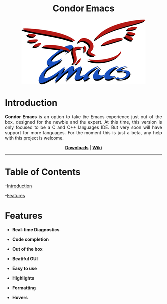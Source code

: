 <h1 align="center">Condor Emacs</h1>
<p align="center">
  <img src="https://github.com/apemangr/Condor-Emacs/blob/master/CondorEmacs.png" alt="Condor Emacs" title="" />
</p>

# Introduction

<p align="justify">
  <b>Condor Emacs</b> is an option to take the Emacs experience just out of the box, designed for the newbie and the expert.
 At this time, this version is only focused to be a C and C++ languages IDE. But very soon will have support for more languages.
  For the moment this is just a beta, any help with this project is welcome.
</p>

<p align="center">
  <a href="https://github.com/apemangr/Condor-Emacs/releases"><b>Downloads</b></a> |
  <a href="https://github.com/apemangr/Condor-Emacs/wiki/"><b>Wiki</b></a> 
</p>

***






# Table of Contents

-[Introduction](#introduction)

-[Features](#features)


# Features

- **Real-time Diagnostics**

- **Code completion**

- **Out of the box**

- **Beatiful GUI**

- **Easy to use**

- **Highlights**

- **Formatting**

- **Hovers**
